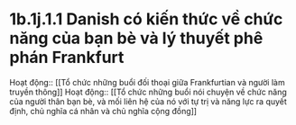 # 1b.1j.1.1 Danish có kiến thức về chức năng của bạn bè và lý thuyết phê phán Frankfurt
Hoạt động:: [[Tổ chức những buổi đối thoại giữa Frankfurtian và người làm truyền thông]]
Hoạt động:: [[Tổ chức những buổi nói chuyện về chức năng của người thân bạn bè, và mối liên hệ của nó với tự trị và năng lực ra quyết định, chủ nghĩa cá nhân và chủ nghĩa cộng đồng]]